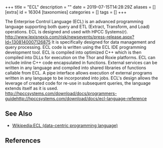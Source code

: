 +++
title = "ECL"
description = ""
date = 2019-07-15T14:28:29Z
aliases = []
[extra]
id = 16304
[taxonomies]
categories = []
tags = []
+++


The Enterprise Control Language (ECL) is an advanced programming language supporting both query and ETL
(Extract, Transform, and Load) operations. ECL is designed and used with HPCC Systems(r). <ref name="LexisNexis Announces HPCC Systems, an Open Source Platform to Solve Big Data Problems">http://www.lexisnexis.com/risk/newsevents/press-release.aspx?Id=1308140007126875</ref> It is specifically designed for data management and query processing. ECL code is written using the ECL IDE programming development tool. ECL is compiled into optimized C++ which is then compiled into DLLs for execution on the Thor and Roxie platforms. ECL can include inline C++ code encapsulated in functions. External services can be written in any language and compiled into shared libraries of functions callable from ECL. A pipe interface allows execution of external programs written in any language to be incorporated into jobs. ECL's design allows the leverage of created code for re-use in subsequent queries, the language extends itself as it is used. <ref name="ECL Programmers Guide">http://hpccsystems.com/download/docs/programmers-guide</ref><ref name="ECL Language Reference">http://hpccsystems.com/download/docs/ecl-language-reference</ref>

## See Also
* [Wikipedia:ECL (data-centric programming language)](https://en.wikipedia.org/wiki/ECL_%28data-centric_programming_language%29)

## References
<references/>

